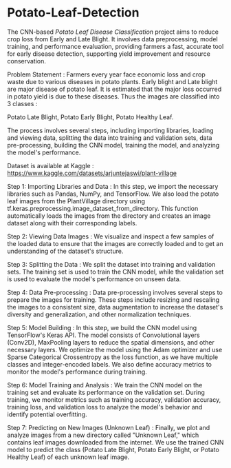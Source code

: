 # Potato-Leaf-Detection
The CNN-based *Potato Leaf Disease Classification* project aims to reduce crop loss from Early and Late Blight. It involves data preprocessing, model training, and performance evaluation, providing farmers a fast, accurate tool for early disease detection, supporting yield improvement and resource conservation.

Problem Statement :
Farmers every year face economic loss and crop waste due to various diseases in potato plants. Early blight and Late blight are major disease of potato leaf. It is estimated that the major loss occurred in potato yield is due to these diseases. Thus the images are classified into 3 classes :

Potato Late Blight,
Potato Early Blight,
Potato Healthy Leaf.

The process involves several steps, including importing libraries, loading and viewing data, splitting the data into training and validation sets, data pre-processing, building the CNN model, training the model, and analyzing the model's performance.

Dataset is available at Kaggle : https://www.kaggle.com/datasets/arjuntejaswi/plant-village

Step 1: Importing Libraries and Data : In this step, we import the necessary libraries such as Pandas, NumPy, and TensorFlow. We also load the potato leaf images from the PlantVillage directory using tf.keras.preprocessing.image_dataset_from_directory. This function automatically loads the images from the directory and creates an image dataset along with their corresponding labels.

Step 2: Viewing Data Images : We visualize and inspect a few samples of the loaded data to ensure that the images are correctly loaded and to get an understanding of the dataset's structure.

Step 3: Splitting the Data : We split the dataset into training and validation sets. The training set is used to train the CNN model, while the validation set is used to evaluate the model's performance on unseen data.

Step 4: Data Pre-processing : Data pre-processing involves several steps to prepare the images for training. These steps include resizing and rescaling the images to a consistent size, data augmentation to increase the dataset's diversity and generalization, and other normalization techniques.

Step 5: Model Building : In this step, we build the CNN model using TensorFlow's Keras API. The model consists of Convolutional layers (Conv2D), MaxPooling layers to reduce the spatial dimensions, and other necessary layers. We optimize the model using the Adam optimizer and use Sparse Categorical Crossentropy as the loss function, as we have multiple classes and integer-encoded labels. We also define accuracy metrics to monitor the model's performance during training.

Step 6: Model Training and Analysis : We train the CNN model on the training set and evaluate its performance on the validation set. During training, we monitor metrics such as training accuracy, validation accuracy, training loss, and validation loss to analyze the model's behavior and identify potential overfitting.

Step 7: Predicting on New Images (Unknown Leaf) : Finally, we plot and analyze images from a new directory called "Unknown Leaf," which contains leaf images downloaded from the internet. We use the trained CNN model to predict the class (Potato Late Blight, Potato Early Blight, or Potato Healthy Leaf) of each unknown leaf image.
